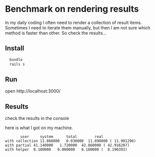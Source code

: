 # Benchmark on rendering results
In my daily coding I often need to render a collection of result items. Sometimes I need to iterate them manually, but then I am not sure which method is faster than other. So check the results...

## Install
```sh
  bundle
  rails s
```
## Run
open http://localhost:3000/

## Results
check the results in the console

here is what I got on my machine.

```log
       user     system      total        real
with collection 11.860000   0.030000  11.890000 ( 11.901296)
with partial 41.140000   1.720000  42.860000 ( 42.916207)
with helper  8.180000   0.000000   8.180000 (  8.190393)
```
